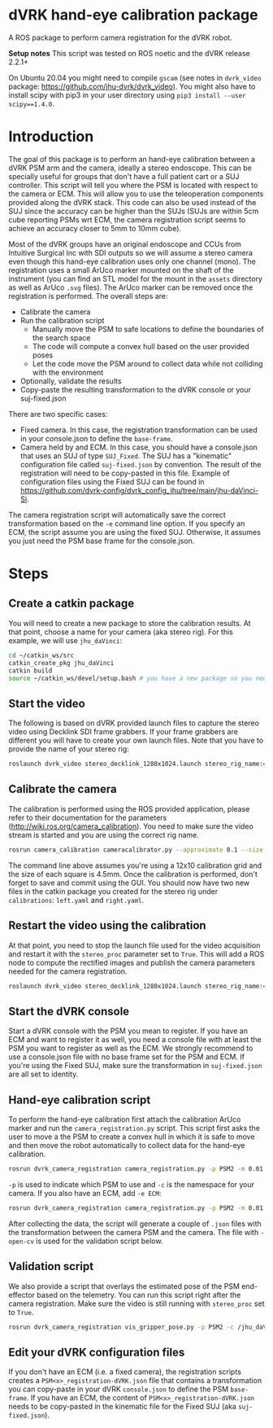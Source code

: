 # dVRK hand-eye calibration package

A ROS package to perform camera registration for the dVRK robot.

**Setup notes**
This script was tested on ROS noetic and the dVRK release 2.2.1+

On Ubuntu 20.04 you might need to compile `gscam` (see notes in `dvrk_video` package: https://github.com/jhu-dvrk/dvrk_video). You might also have to install scipy with pip3 in your user directory using `pip3 install --user scipy==1.4.0`.

# Introduction

The goal of this package is to perform an hand-eye calibration between a dVRK PSM arm and the camera, ideally a stereo endoscope.  This can be specially useful for groups that don't have a full patient cart or a SUJ controller.  This script will tell you where the PSM is located with respect to the camera or ECM.  This will allow you to use the teleoperation components provided along the dVRK stack.  This code can also be used instead of the SUJ since the accuracy can be higher than the SUJs (SUJs are within 5cm cube reporting PSMs wrt ECM, the camera registration script seems to achieve an accuracy closer to 5mm to 10mm cube).
 
Most of the dVRK groups have an original endoscope and CCUs from Intuitive Surgical Inc with SDI outputs so we will assume a stereo camera even though this hand-eye calibration uses only one channel (mono).  The registration uses a small ArUco marker mounted on the shaft of the instrument (you can find an STL model for the mount in the `assets` directory as well as ArUco `.svg` files).  The ArUco marker can be removed once the registration is performed.  The overall steps are:
* Calibrate the camera
* Run the calibration script
  * Manually move the PSM to safe locations to define the boundaries of the search space
  * The code will compute a convex hull based on the user provided poses
  * Let the code move the PSM around to collect data while not colliding with the environment
* Optionally, validate the results
* Copy-paste the resulting transformation to the dVRK console or your suj-fixed.json

There are two specific cases:
* Fixed camera.  In this case, the registration transformation can be used in your console.json to define the `base-frame`.
* Camera held by and ECM.  In this case, you should have a console.json that uses an SUJ of type `SUJ_Fixed`.  The SUJ has a "kinematic" configuration file  called `suj-fixed.json` by convention.  The result of the registration will need to be copy-pasted in this file.  Example of configuration files using the Fixed SUJ can be found in https://github.com/dvrk-config/dvrk_config_jhu/tree/main/jhu-daVinci-Si.

The camera registration script will automatically save the correct transformation based on the `-e` command line option.  If you specify an ECM, the script assume you are using the fixed SUJ.  Otherwise, it assumes you just need the PSM base frame for the console.json.

# Steps

## Create a catkin package

You will need to create a new package to store the calibration results.  At that point, choose a name for your camera (aka stereo rig).  For this example, we will use `jhu_daVinci`:
```bash
cd ~/catkin_ws/src
catkin_create_pkg jhu_daVinci
catkin build
source ~/catkin_ws/devel/setup.bash # you have a new package so you need to source again
```

## Start the video

The following is based on dVRK provided launch files to capture the stereo video using Decklink SDI frame grabbers.  If your frame grabbers are different you will have to create your own launch files.  Note that you have to provide the name of your stereo rig:
```bash
roslaunch dvrk_video stereo_decklink_1280x1024.launch stereo_rig_name:=jhu_daVinci
```

## Calibrate the camera

The calibration is performed using the ROS provided application, please refer to their documentation for the parameters (http://wiki.ros.org/camera_calibration).  You need to make sure the video stream is started and you are using the correct rig name.
```bash
rosrun camera_calibration cameracalibrator.py --approximate 0.1 --size 12x10 --square 0.0045 right:=/jhu_daVinci/right/image_raw left:=/jhu_daVinci/left/image_raw left_camera:=/jhu_daVinci/left right_camera:=/jhu_daVinci/right
```
The command line above assumes you're using a 12x10 calibration grid and the size of each square is 4.5mm.  Once the calibration is performed, don't forget to save and commit using the GUI.  You should now have two new files in the catkin package you created for the stereo rig under `calibrations`: `left.yaml` and `right.yaml`.

## Restart the video using the calibration

At that point, you need to stop the launch file used for the video acquisition and restart it with the `stereo_proc` parameter set to `True`.  This will add a ROS node to compute the rectified images and publish the camera parameters needed for the camera registration.
```bash
roslaunch dvrk_video stereo_decklink_1280x1024.launch stereo_rig_name:=jhu_daVinci stereo_proc:=True
```

## Start the dVRK console

Start a dVRK console with the PSM you mean to register.  If you have an ECM and want to register it as well, you need a console file with at least the PSM you want to register as well as the ECM.  We strongly recommend to use a console.json file with no base frame set for the PSM and ECM.  If you're using the Fixed SUJ, make sure the transformation in `suj-fixed.json` are all set to identity.

## Hand-eye calibration script

To perform the hand-eye calibration first attach the calibration ArUco marker and run the `camera_registration.py` script. This script first asks the user to move a the PSM to create a convex hull in which it is safe to move and then move the robot automatically to collect data for the hand-eye calibration.
```bash
rosrun dvrk_camera_registration camera_registration.py -p PSM2 -m 0.01 -c /jhu_daVinci/left
```
`-p` is used to indicate which PSM to use and `-c` is the namespace for your camera.  If you also have an ECM, add `-e ECM`:
```bash
rosrun dvrk_camera_registration camera_registration.py -p PSM2 -m 0.01 -c /jhu_daVinci/left -e ECM
```

After collecting the data, the script will generate a couple of `.json` files with the transformation between the camera PSM and the camera.  The file with `-open-cv` is used for the validation script below.

## Validation script

We also provide a  script that overlays the estimated pose of the PSM end-effector based on the telemetry.  You can run this script right after the camera registration.  Make sure the video is still running with `stereo_proc` set to `True`.
```bash
rosrun dvrk_camera_registration vis_gripper_pose.py -p PSM2 -c /jhu_daVinci/left -H PSM2-registration-open-cv.json
```

## Edit your dVRK configuration files

If you don't have an ECM (i.e. a fixed camera), the registration scripts creates a `PSM<x>_registration-dVRK.json` file that contains a transformation you can copy-paste in your dVRK `console.json` to define the PSM `base-frame`.  If you have an ECM, the content of `PSM<x>_registration-dVRK.json` needs to be copy-pasted in the kinematic file for the Fixed SUJ (aka `suj-fixed.json`). 
